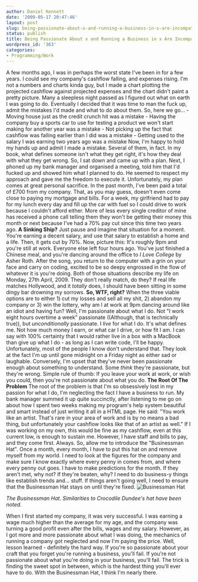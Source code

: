 ```yaml
---
author: Daniel Kennett
date: '2009-05-17 20:47:46'
layout: post
slug: being-passionate-about-x-and-running-a-business-in-x-are-incompatible-discuss
status: publish
title: Being Passionate About x and Running a Business in x Are Incompatible. Discuss.
wordpress_id: '363'
categories:
- Programming/Work
---
```


A few months ago, I was in perhaps the worst state I've been in for a
few years. I could see my company's cashflow falling, and expenses
rising. I'm not a numbers and charts kinda guy, but I made a chart
plotting the projected cashflow against projected expenses and the chart
didn't paint a pretty picture. Many a sleepless night passed as I
figured out what on earth I was going to do. Eventually I decided that
it was time to man the fuck up, admit the mistakes I'd made and what to
do about them. So, here we go... - Moving house just as the credit
crunch hit was a mistake - Having the company buy a sports car to use
for testing a product we won't start making for another year was a
mistake - Not picking up the fact that cashflow was falling earlier than
I did was a mistake - Getting used to the salary I was earning two years
ago was a mistake Now, I'm happy to hold my hands up and admit I made a
mistake. Several of them, in fact. In my book, what defines someone
isn't what they get right, it's how they deal with what they get wrong.
So, I sat down and came up with a plan. Next, I phoned up my bank
manager and organised a meeting, told him that I'd fucked up and showed
him what I planned to do. He seemed to respect my approach and gave me
the freedom to execute it. Unfortunately, my plan comes at great
personal sacrifice. In the past month, I've been paid a total of £700
from my company. That, as you may guess, doesn't even come close to
paying my mortgage and bills. For a week, my girlfriend had to pay for
my lunch every day and fill up the car with fuel so I could drive to
work because I couldn't afford either. More of less every single
creditor of mine has received a phone call telling them they won't be
getting their money this month or next because I've had a 70% pay cut
since this time two years ago. **A Sinking Ship?** Just pause and
imagine that situation for a moment. You're earning a decent salary, and
use that salary to establish a home and a life. Then, it gets cut by
70%. Now, picture this: It's roughly 9pm and you're still at work.
Everyone else left four hours ago. You've just finished a Chinese meal,
and you're dancing around the office to *I Love College* by Asher Roth.
After the song, you return to the computer with a grin on your face and
carry on coding, excited to be so deepy engrossed in the flow of
whatever it is you're doing. Both of those situations describe my life
on Monday, 27th April, 2009. They don't really match, do they? If real
life matches Hollywood, and it *totally* does, I should have been
sitting in some dingy bar drowning my sorrows. **So, WTF, right?** When
the three viable options are to either 1) cut my losses and sell all my
shit, 2) abandon my company or 3) win the lottery, why am I at work at
9pm dancing around like an idiot and having fun? Well, I'm passionate
about what I do. Not "I work eight hours overtime a week" passionate
((Although, that is technically true)), but *unconditionally*
passionate. I *live* for what I do. It's what defines me. Not how much
money I earn, or what car I drive, or how fit I am. I can say with 100%
certainty that I would rather live in a box with a MacBook than give up
what I do - as long as I can write code, I'll be happy. Unfortunately,
most of the people I know don't understand that. They look at the fact
I'm up until gone midnight on a Friday night as either sad or laughable.
Conversely, I'm upset that they've never been passionate enough about
something to understand. Some *think* they're passionate, but they're
wrong. Simple rule of thumb: If you leave your work at work, or wish you
could, then you're not passionate about what you do. **The Root Of The
Problem** The root of the problem is that I'm so obsessively lost in my
passion for what I do, I'm neglecting the fact I have a business to run.
My bank manager summed it up quite succinctly, after listening to me go
on about how I spent two weeks making my program's help system beautiful
and smart instead of just writing it all in a HTML page. He said: "You
work like an artist. That's rare in your area of work and is by no means
a bad thing, but unfortunately your cashflow looks like that of an
artist as well." If I was working on my own, this would be fine as my
cashflow, even at this current low, is enough to sustain me. However, I
have staff and bills to pay, and they come first. Always. So, allow me
to introduce the "Businessman Hat". Once a month, every month, I have to
put this hat on and remove myself from my world. I need to look at the
figures for the company and make sure I know exactly where every penny
in comes from, and where every penny out goes. I have to make
predictions for the month. If they aren't met, why not? If they're
beaten, why? I need to do business-y things like establish trends and...
stuff. If things aren't going well, I need to ensure that the
Businessman Hat stays on until they're fixed. ![Businessman Hat](http://danielkennett.org/wp-content/uploads/2009/05/1058wallaroocrocblackjpg.jpeg "Businessman Hat")

*The Businessman Hat. Similarities to Crocodile Dundee's hat have been
noted.*

When I first started my company, it was very successful. I was earning a
wage much higher than the average for my age, and the company was
turning a good profit even after the bills, wages and my salary.
However, as I got more and more passionate about what I was doing, the
mechanics of running a company got neglected and now I'm paying the
price. Well, lesson learned - definitely the hard way. If you're so
passionate about your craft that you forget you're running a business,
you'll fail. If you're not passionate about what you're doing in your
business, you'll fail. The trick is finding the sweet spot in between,
which is the hardest thing you'll ever have to do. With the Businessman
Hat, I think I'm nearly there.
